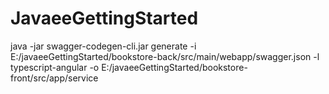 # JavaeeGettingStarted
java -jar swagger-codegen-cli.jar generate -i E:/javaeeGettingStarted/bookstore-back/src/main/webapp/swagger.json -l typescript-angular -o E:/javaeeGettingStarted/bookstore-front/src/app/service

